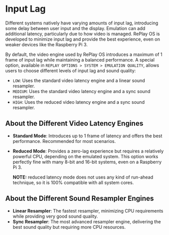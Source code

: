 # Input Lag

Different systems natively have varying amounts of input lag, introducing some delay between user input and the display. Emulation can add additional latency, particularly due to how video is managed. RePlay OS is developed to minimize input lag and provide the best experience, even on weaker devices like the Raspberry Pi 3.

By default, the video engine used by RePlay OS introduces a maximum of 1 frame of input lag while maintaining a balanced performance. A special option, available in `REPLAY OPTIONS > SYSTEM > EMULATION QUALITY`, allows users to choose different levels of input lag and sound quality:

* `LOW`: Uses the standard video latency engine and a linear sound resampler.
* `MEDIUM`: Uses the standard video latency engine and a sync sound resampler.
* `HIGH`: Uses the reduced video latency engine and a sync sound resampler.

## About the Different Video Latency Engines

* **Standard Mode**: Introduces up to 1 frame of latency and offers the best performance. Recommended for most scenarios.
* **Reduced Mode**: Provides a zero-lag experience but requires a relatively powerful CPU, depending on the emulated system. This option works perfectly fine with many 8-bit and 16-bit systems, even on a Raspberry Pi 3.

    **NOTE:** reduced latency mode does not uses any kind of run-ahead technique, so it is 100% compatible with all system cores.

## About the Different Sound Resampler Engines

* **Linear Resampler**: The fastest resampler, minimizing CPU requirements while providing very good sound quality.
* **Sync Resampler**: The most advanced resampler engine, delivering the best sound quality but requiring more CPU resources.